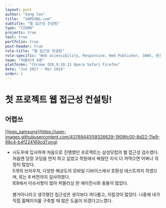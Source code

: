 ```yaml
---
layout: post
author: "Song lee"
title:  "SAMSUNG.com"
subtitle: "웹 접근성 컨설팅"
type: "CIDOW"
projects: true
text: true
portfolio: true
post-header: true
role-title: "웹 접근성 컨설팅"
role-specific: "Web accessibility, Responsive, Web Publisher, JAWS, 센스리더 "
team: "퍼블리셔 4명"
platforms: "Chrome IE8,9,10,11 Opera Safari Firefox"
date: "Jun 2017 - Mar 2018"
order: 1
---
```


# 첫 프로젝트 웹 접근성 컨설팅!

## 어렵쓰

<a class="img_company" href="https://www.samsung.com/us/" title="삼성닷컴 바로가기">
![logo_samsung](https://user-images.githubusercontent.com/43769441/59326629-1909fc00-8d22-11e9-98c4-b4f224169cd7.png)
</a>

- 시도우에 입사하여 처음으로 진행했던 프로젝트는 삼성닷컴의 웹 접근성 검수였다. <br/>
처음엔 당장 코딩을 먼저 하고 싶었고 학원에서 배웠던 지식 다 까먹으면 어쩌나 걱정이 많았다. <br/>
5개의 브라우저, 다양한 해상도의 모바일 디바이스에서 호환성 테스트까지 하였으며, IE는 8 버전까지 검사하였다.<br/>
IE8에서 이슈사항이 많아 퍼블리싱 한 에이전시와 충돌이 많았다.<br><br>
별거아니라고 생각했던 접근성은 생각보다 까다롭고, 지킬것이 많았다. 나중에 내가 직접 홈페이지를 구축할 때 많은 도움이 되겠다고느꼈다.